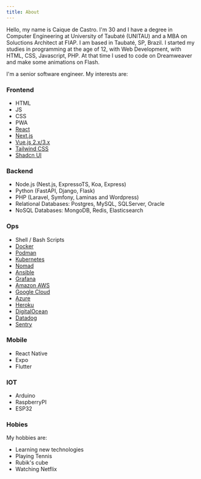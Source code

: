```yaml
---
title: About
---
```


Hello, my name is Caique de Castro. I'm 30 and I have a degree in Computer Engineering at University of Taubaté (UNITAU)
and a MBA on Soluctions Architect at FIAP. I am based in Taubaté, SP, Brazil. I started my studies in programming at
the age of 12, with Web Development, with HTML, CSS, Javascript, PHP. At that time I used to code on Dreamweaver
and make some animations on Flash.

I'm a senior software engineer. My interests are:

### Frontend

* HTML
* JS
* CSS
* PWA
* [React](https://pt-br.react.dev/)
* [Next.js](https://nextjs.org/)
* [Vue.js 2.x/3.x](https://vuejs.org/)
* [Tailwind CSS](https://tailwindcss.com/)
* [Shadcn UI](https://ui.shadcn.com/)


### Backend

* Node.js (Nest.js, ExpressoTS, Koa, Express)
* Python (FastAPI, Django, Flask)
* PHP (Laravel, Symfony, Laminas and Wordpress)
* Relational Databases: Postgres, MySQL, SQLServer, Oracle
* NoSQL Databases: MongoDB, Redis, Elasticsearch


### Ops

* Shell / Bash Scripts
* [Docker](https://www.docker.com/)
* [Podman](https://podman.io/)
* [Kubernetes](https://kubernetes.io/)
* [Nomad](https://www.nomadproject.io/)
* [Ansible](https://www.ansible.com/)
* [Grafana](https://grafana.com/)
* [Amazon AWS](https://aws.amazon.com/)
* [Google Cloud](https://cloud.google.com/)
* [Azure](https://azure.microsoft.com/)
* [Heroku](https://www.heroku.com/)
* [DigitalOcean](https://www.digitalocean.com/)
* [Datadog](https://www.datadoghq.com/)
* [Sentry](https://sentry.io/)

### Mobile

* React Native
* Expo
* Flutter


### IOT

* Arduino
* RaspberryPI
* ESP32


### Hobies

My hobbies are:

* Learning new technologies
* Playing Tennis
* Rubik's cube
* Watching Netflix
